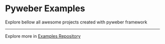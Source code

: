 # Pyweber Examples

Explore bellow all awesome projects created with pyweber framework

---
Explore more in [Examples Repository](https://github.com/pyweber-examples)